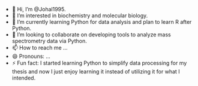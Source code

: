 - 👋 Hi, I’m @Johal1995.
- 👀 I’m interested in biochemistry and molecular biology.
- 🌱 I’m currently learning Python for data analysis and plan to learn R after Python.
- 💞️ I’m looking to collaborate on developing tools to analyze mass spectrometry data via Python.
- 📫 How to reach me ...
- 😄 Pronouns: ...
- ⚡ Fun fact: I started learning Python to simplify data processing for my thesis and now I just enjoy learning it instead of utilizing it for what I intended.

<!---
Johal1995/Johal1995 is a ✨ special ✨ repository because its `README.md` (this file) appears on your GitHub profile.
You can click the Preview link to take a look at your changes.
--->
